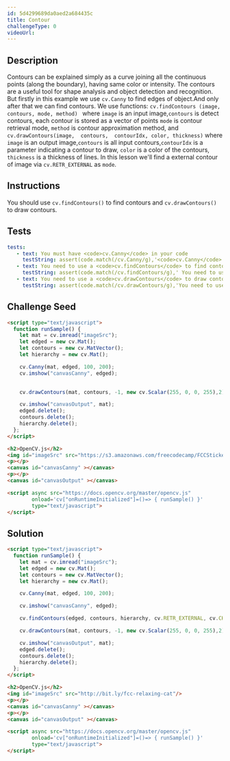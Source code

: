 ```yaml
---
id: 5d4299689da0aed2a684435c
title: Contour
challengeType: 0
videoUrl:
---
```


## Description
<section id='description'>
Contours can be explained simply as a curve joining all the continuous points (along the boundary), having same color or intensity. The contours are a useful tool for shape analysis and object detection and recognition. But firstly in this example we use <code>cv.Canny</code> to find edges of object.And only after that we can find contours. 
We use functions: <code>cv.findContours (image, contours, mode, method) </code> where <code>image</code> is an input image,<code>contours</code> is detect contours, each contour is stored as a vector of points <code>mode</code> is contour retrieval mode, <code>method</code> is contour approximation method, and <code>cv.drawContours(image,  contours,  contourIdx, color, thickness)</code> where <code>image</code> is an output image,<code>contours</code> is all input contours,<code>contourIdx</code> is a  parameter indicating a contour to draw, <code>color</code> is a color of the contours, <code>thickness</code> is a thickness of lines.
In this lesson we'll find a external contour of image via <code>cv.RETR_EXTERNAL</code> as <code>mode</code>.
</section>

## Instructions
<section id='instructions'>
You should use <code>cv.findContours()</code> to find contours and <code>cv.drawContours()</code> to draw contours.
</section>

## Tests
<section id='tests'>

```yml
tests:
   - text: You must have <code>cv.Canny</code> in your code
     testString: assert(code.match(/cv.Canny/g),'<code>cv.Canny</code> is not in initializes');
   - text: You need to use a <code>cv.findContours</code> to find contour on image
     testString: assert(code.match(/cv.findContours/g),' You need to use a <code>cv.findContours</code> to find contour on image');
   - text: You need to use a <code>cv.drawContours</code> to draw contour
     testString: assert(code.match(/cv.drawContours/g),'You need to use a <code>cv.drawContours</code> to draw contour');
```

</section>

## Challenge Seed

<section id='challengeSeed'>

<div id='html-seed'>

```html
<script type="text/javascript">
  function runSample() {
    let mat = cv.imread("imageSrc");
    let edged = new cv.Mat();
    let contours = new cv.MatVector();
    let hierarchy = new cv.Mat();

    cv.Canny(mat, edged, 100, 200);
    cv.imshow("canvasCanny", edged);

   
    cv.drawContours(mat, contours, -1, new cv.Scalar(255, 0, 0, 255),2);

    cv.imshow("canvasOutput", mat);
    edged.delete();
    contours.delete();
    hierarchy.delete();
  };
</script>

<h2>OpenCV.js</h2>
<img id="imageSrc" src="https://s3.amazonaws.com/freecodecamp/FCCStickers-CamperBot200x200.jpg"/>
<p></p>
<canvas id="canvasCanny" ></canvas>
<p></p>
<canvas id="canvasOutput" ></canvas>

<script async src="https://docs.opencv.org/master/opencv.js"
        onload='cv["onRuntimeInitialized"]=()=> { runSample() }'
        type="text/javascript">
</script>
```

</div>

</section>

## Solution
<section id='solution'>

```html
<script type="text/javascript">
  function runSample() {
    let mat = cv.imread("imageSrc");
    let edged = new cv.Mat();
    let contours = new cv.MatVector();
    let hierarchy = new cv.Mat();

    cv.Canny(mat, edged, 100, 200);

    cv.imshow("canvasCanny", edged);

    cv.findContours(edged, contours, hierarchy, cv.RETR_EXTERNAL, cv.CHAIN_APPROX_SIMPLE);

    cv.drawContours(mat, contours, -1, new cv.Scalar(255, 0, 0, 255),2);

    cv.imshow("canvasOutput", mat);
    edged.delete();
    contours.delete();
    hierarchy.delete();
  };
</script>

<h2>OpenCV.js</h2>
<img id="imageSrc" src="http://bit.ly/fcc-relaxing-cat"/>
<p></p>
<canvas id="canvasCanny" ></canvas>
<p></p>
<canvas id="canvasOutput" ></canvas>

<script async src="https://docs.opencv.org/master/opencv.js"
        onload='cv["onRuntimeInitialized"]=()=> { runSample() }'
        type="text/javascript">
</script>
```

</section>
